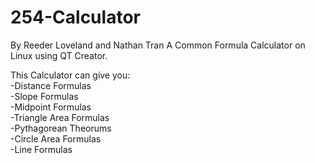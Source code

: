 # 254-Calculator
By Reeder Loveland and Nathan Tran
A Common Formula Calculator on Linux using QT Creator. 

This Calculator can give you:<br>
 -Distance Formulas<br>
 -Slope Formulas<br>
 -Midpoint Formulas<br>
 -Triangle Area Formulas<br>
 -Pythagorean Theorums<br>
 -Circle Area Formulas<br>
 -Line Formulas<br>
